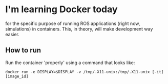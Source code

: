 
# I'm learning Docker today

for the specific purpose of running ROS applications (right now, simulations) in containers. 
This, in theory, will make development way easier.

## How to run

Run the container 'properly' using a command that looks like:

`docker run -e DISPLAY=$DISPLAY -v /tmp/.X11-unix:/tmp/.X11-unix [-it] [image_id]`
